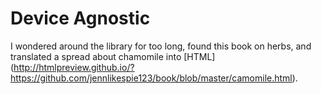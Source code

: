 # Device Agnostic
I wondered around the library for too long, found this book on herbs, and translated a spread about chamomile into [HTML] (http://htmlpreview.github.io/?https://github.com/jennlikespie123/book/blob/master/camomile.html).
